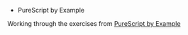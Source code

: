 * PureScript by Example

Working through the exercises from [PureScript by Example](https://leanpub.com/purescript)